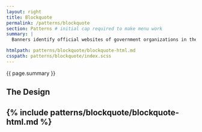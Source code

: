 ```yaml
---
layout: right
title: Blockquote
permalink: /patterns/blockquote
section: Patterns # initial cap required to make menu work
summary: |
  Banners identify official websites of government organizations in the United States. They also help visitors understand whether a website is official and secure.

htmlpath: patterns/blockquote/blockquote-html.md
csspath: patterns/blockquote/index.scss
---
```

{{ page.summary }}

## The Design
{% include patterns/blockquote/blockquote-html.md %}
---